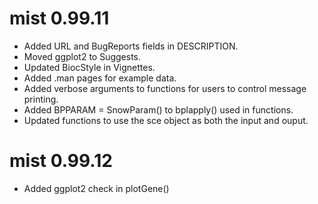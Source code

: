 # mist 0.99.11

* Added URL and BugReports fields in DESCRIPTION.
* Moved ggplot2 to Suggests.
* Updated BiocStyle in Vignettes.
* Added .man pages for example data.
* Added verbose arguments to functions for users to control message   printing.
* Added BPPARAM = SnowParam() to bplapply() used in functions.
* Updated functions to use the sce object as both the input and ouput.

# mist 0.99.12

* Added ggplot2 check in plotGene()
